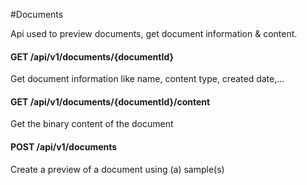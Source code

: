 #Documents

Api used to preview documents, get document information & content.

#### GET /api/v1/documents/{documentId}
Get document information like name, content type, created date,...

#### GET /api/v1/documents/{documentId}/content
Get the binary content of the document

#### POST /api/v1/documents
Create a preview of a document using (a) sample(s)